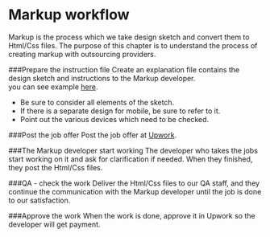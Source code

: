  # Markup workflow

Markup is the process which we take design sketch and convert them to Html/Css files. 
The purpose of this chapter is to understand the process of creating markup with outsourcing providers.
 
###Prepare the instruction file
Create an explanation file contains the design sketch and instructions to the Markup developer.  
you can see example [here](https://docs.google.com/spreadsheets/d/1GUch-TRll47WAbuLORqHeElqrEHolMTPg6kFnU97ItY/edit#gid=0).

* Be sure to consider all elements of the sketch.
* If there is a separate design for mobile, be sure to refer to it.
* Point out the various devices which need to be checked.

###Post the job offer 
Post the job offer at [Upwork](https://www.upwork.com/c/3474169/jobs/new). 

###The Markup developer start working 
The developer who takes the jobs start working on it and ask for clarification if needed.
When they finished, they post the Html/Css files.
 
###QA - check the work 
Deliver the Html/Css files to our QA staff, and they continue the communication with the Markup developer until the job is done to our satisfaction.

###Approve the work 
When the work is done, approve it in Upwork so the developer will get payment.

